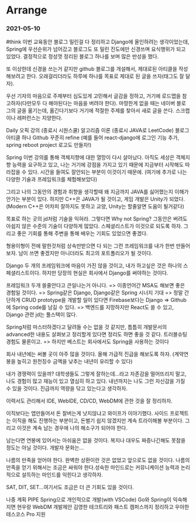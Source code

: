 # Arrange
### 2021-05-10
#think
이번 교육동안 블로그 밀린걸 다 정리하고 Django에 올인하려는 생각이었는데, Spring에 우선순위가 넘어갔고 블로그도 또 밀린 진도에만 신경쓰며 요식행위가 되고 있었다. 결정적으로 정성껏 정리된 블로그 하나를 보며 많은 반성을 했다.

또 이상한데 신경을 쓰는거 같지만 github 블로그를 개설해서, 제대로된 아티클을 작성해보려고 한다. 오래걸리더라도 하루에 하나를 목표로 제대로 된 글을 쓰자(태그도 잘 달자).

우선 기자의 마음으로 주제부터 심도있게 고민해서 글감을 정하고, 거기에 로드맵을 참고하자(다만모두 다 해야된다는 마음을 버려야 한다). 마땅한게 없을 때는 네이버 블로그의 글을 옮기는데, 옮긴다기보다 거기에 적절한 주제를 찾아서 새로 글을 쓴다. 스크랩이나 레퍼런스는 지양한다.

Daily
오픽 강의 (종료시 시원스쿨)
알고리즘 이론 (종료시 JAVA로 LeetCode)
블로그 아티클 하나
Github 꾸준히 refine
(예를 들어 react-django에 로그인 기능 추가,  spring reboot project 로고도 만들자!)

Spring
이번 강의를 통해 객체지향에 대한 열망이 다시 살아났다. 아직도 세상은 객체지향 능력을 요구하고 있고, 나는 거기에 강점을 가지고 있기 때문에 지금부터 시작해도 따라잡을 수 있다. 시간을 들여도 잘안되는 부분이 이것이기 때문에.
(여기에 추가로 나는 다양한 기술과 프레임워크를 체험해보았다)

그리고 나의 그동안의 경험과 취향을 생각할때 왜 지금까지 JAVA를 싫어했는지 이해가 안가는 부분이 있다. 하지만 C++은 JAVA가 될 것이고, 게임 개발은 Unity가 되었다.
(Modern C++은 어차피 잘하지도 못하고 교양, Unity는 할줄알면 도움이 될거같다)

목표로 하는 곳의 jd처럼 기술을 익혀라. 그렇다면 Why not Spring?
그동안은 버려도 아쉽지 않은 수준의 기술이 다양하게 많았다. 스페셜리스트가 이것으로 되도록 하자. 그리고 좋은 기회를 통해 주변을 통해 배우는 기회도 있었으면 좋겠다.

형용이형이 전에 말한것처럼 상속만받으면 다 되는 그런 프레임워크를 내가 한번 만들어보자. 남이 쓰면 좋겠지만 아니더라도 최고의 포트폴리오가 될 것이다.

Django
두 개의 프레임워크에 마음이 가진 않을 것이고, 내가 하고싶은 것은 하나의 스페셜리스트이다. 하지만 당장의 현실은 회사에서 Django를 써야하는 것이다.

프레임워크 두개 쓸줄안다고 큰일나는거 아니다.
=> 이종언어간 MSA도 해보면 좋은 경험일 것이다.
=> Spring같은 Django, Django같은 Spring 시너지 기대
=> 정말 간단하게 CRUD prototype을 개발할 일이 있다면 Firebase보다는 Django
=> Github에 Spring code를 남길 수 있다.
=> 백엔드를 지망하지만 React도 쓸 수 있고, Django 관련 jd는 풀스택이 많다.

Spring처럼 마스터하겠다고 달려들 수는 없을 것 같지만, 틈틈히 개발문서의 advanced한 내용도 살펴보고 정리할게 있다면 정리도 하면 좋을 것 같다. 트러블슈팅 경험도 물론이고.
=> 하지만 베스트는 회사에서도 Spring을 사용하는 것이다

회사
내년에는 써볼 곳이 아주 많을 것이다. 올해 가급적 진급을 해보도록 하자.
(계약연봉을 높히고 원천징수 금액을 낮추는 내년이 유리할 수 있다)

내가 경쟁력이 있을까? 대학생들도 그렇게 잘하는데...라고 자존감을 떨어뜨리지 말고, 나도 경험이 많고 재능이 있고 열심히 하고 있다. 내년까지는 나도 그런 자신감을 가질 수 있을 것이다. 진급까지 역량을 닦고 있는다고 생각하자.

이력서도 관리해서 IDE, WebIDE, CD/CD, WebDM에 관한 것을 잘 정리하자.

이직보다는 앱만들어서 돈 잘버는게 낫지않냐고 와이프가 이야기했다. 사이드 프로젝트는 이직을 해도 진행하는 부분이고, 돈벌기 쉽지 않겠지만 계속 트라이해볼 부분이다. 그리고 이것은 계속 남는 경우에 나의 해소구가 되어야 한다.

남는다면 연봉에 있어서는 아쉬움은 없을 것이다.
복지나 대우도 짜증나긴해도 못참을 정도는 아닐 것이다.
개발자 문화는...

나름의 만족을 얻어야 한다. 완벽한 상환이란 것은 없었고 앞으로도 없을 것이다. 나름의 만족을 얻기 위해서는 조금은 싸워야 한다.성숙한 마인드로는 커뮤니케이션 능력과 논리적으로 설득하는 마인드를 익힌다고 생각하자.

 SAT, DIT, SET...여기서도 조금은 더 큰 기회도 있을 것이다.

나중 계획
PIPE Spring으로 개인적으로 개발(with VSCode)
Go와 Spring이 익숙해지면 현우랑 WebDM 개발제안
김영한 테크트리와 패스트 캠퍼스까지 정리하고 우아한 테스코스 Pro 지원